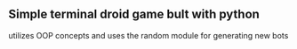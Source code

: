 ## Simple terminal droid game bult with python
utilizes OOP concepts and uses the random module for generating new bots
